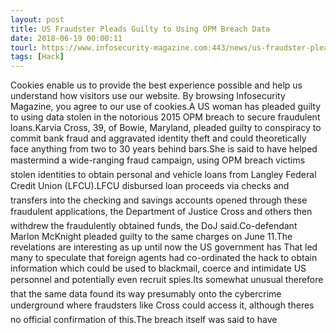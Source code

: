 ```yaml
---
layout: post
title: US Fraudster Pleads Guilty to Using OPM Breach Data
date: 2018-06-19 00:00:11
tourl: https://www.infosecurity-magazine.com:443/news/us-fraudster-pleads-guilty-using/
tags: [Hack]
---
```

Cookies enable us to provide the best experience possible and help us understand how visitors use our website. By browsing Infosecurity Magazine, you agree to our use of cookies.A US woman has pleaded guilty to using data stolen in the notorious 2015 OPM breach to secure fraudulent loans.Karvia Cross, 39, of Bowie, Maryland, pleaded guilty to conspiracy to commit bank fraud and aggravated identity theft and could theoretically face anything from two to 30 years behind bars.She is said to have helped mastermind a wide-ranging fraud campaign, using OPM breach victims stolen identities to obtain personal and vehicle loans from Langley Federal Credit Union (LFCU).LFCU disbursed loan proceeds via checks and transfers into the checking and savings accounts opened through these fraudulent applications, the Department of Justice Cross and others then withdrew the fraudulently obtained funds, the DoJ said.Co-defendant Marlon McKnight pleaded guilty to the same charges on June 11.The revelations are interesting as up until now the US government has That led many to speculate that foreign agents had co-ordinated the hack to obtain information which could be used to blackmail, coerce and intimidate US personnel and potentially even recruit spies.Its somewhat unusual therefore that the same data found its way presumably onto the cybercrime underground where fraudsters like Cross could access it, although theres no official confirmation of this.The breach itself was said to have 